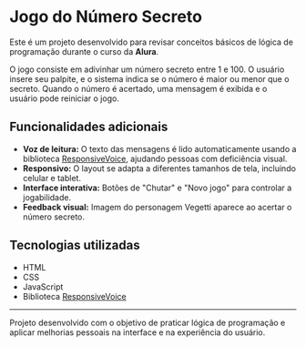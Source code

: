 # Jogo do Número Secreto

Este é um projeto desenvolvido para revisar conceitos básicos de lógica de programação durante o curso da **Alura**. 

O jogo consiste em adivinhar um número secreto entre 1 e 100. O usuário insere seu palpite, e o sistema indica se o número é maior ou menor que o secreto. Quando o número é acertado, uma mensagem é exibida e o usuário pode reiniciar o jogo.

## Funcionalidades adicionais

- **Voz de leitura:** O texto das mensagens é lido automaticamente usando a biblioteca [ResponsiveVoice](https://responsivevoice.org/), ajudando pessoas com deficiência visual.  
- **Responsivo:** O layout se adapta a diferentes tamanhos de tela, incluindo celular e tablet.  
- **Interface interativa:** Botões de "Chutar" e "Novo jogo" para controlar a jogabilidade.  
- **Feedback visual:** Imagem do personagem Vegetti aparece ao acertar o número secreto.

## Tecnologias utilizadas

- HTML  
- CSS  
- JavaScript  
- Biblioteca [ResponsiveVoice](https://responsivevoice.org/)

---

Projeto desenvolvido com o objetivo de praticar lógica de programação e aplicar melhorias pessoais na interface e na experiência do usuário.
